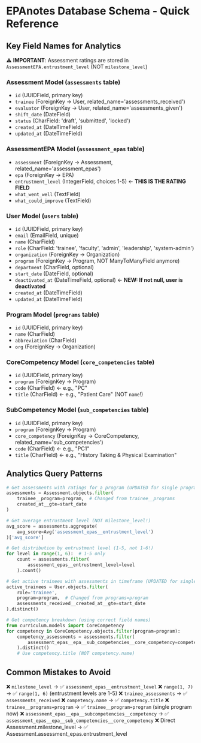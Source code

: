 # EPAnotes Database Schema - Quick Reference

## Key Field Names for Analytics

⚠️ **IMPORTANT**: Assessment ratings are stored in `AssessmentEPA.entrustment_level` (NOT `milestone_level`)

### Assessment Model (`assessments` table)
- `id` (UUIDField, primary key)
- `trainee` (ForeignKey → User, related_name='assessments_received')
- `evaluator` (ForeignKey → User, related_name='assessments_given') 
- `shift_date` (DateField)
- `status` (CharField: 'draft', 'submitted', 'locked')
- `created_at` (DateTimeField)
- `updated_at` (DateTimeField)

### AssessmentEPA Model (`assessment_epas` table)
- `assessment` (ForeignKey → Assessment, related_name='assessment_epas')
- `epa` (ForeignKey → EPA)
- `entrustment_level` (IntegerField, choices 1-5) ← **THIS IS THE RATING FIELD**
- `what_went_well` (TextField)
- `what_could_improve` (TextField)

### User Model (`users` table)
- `id` (UUIDField, primary key)
- `email` (EmailField, unique)
- `name` (CharField)
- `role` (CharField: 'trainee', 'faculty', 'admin', 'leadership', 'system-admin')
- `organization` (ForeignKey → Organization)
- `program` (ForeignKey → Program, NOT ManyToManyField anymore)
- `department` (CharField, optional)
- `start_date` (DateField, optional)
- `deactivated_at` (DateTimeField, optional) ← **NEW: If not null, user is deactivated**
- `created_at` (DateTimeField)
- `updated_at` (DateTimeField)

### Program Model (`programs` table)
- `id` (UUIDField, primary key)
- `name` (CharField)
- `abbreviation` (CharField)
- `org` (ForeignKey → Organization)

### CoreCompetency Model (`core_competencies` table)
- `id` (UUIDField, primary key)
- `program` (ForeignKey → Program)
- `code` (CharField) ← e.g., "PC"
- `title` (CharField) ← e.g., "Patient Care" (NOT `name`!)

### SubCompetency Model (`sub_competencies` table)  
- `id` (UUIDField, primary key)
- `program` (ForeignKey → Program)
- `core_competency` (ForeignKey → CoreCompetency, related_name='sub_competencies')
- `code` (CharField) ← e.g., "PC1"
- `title` (CharField) ← e.g., "History Taking & Physical Examination"

## Analytics Query Patterns

```python
# Get assessments with ratings for a program (UPDATED for single program)
assessments = Assessment.objects.filter(
    trainee__program=program,  # Changed from trainee__programs
    created_at__gte=start_date
)

# Get average entrustment level (NOT milestone_level!)
avg_score = assessments.aggregate(
    avg_score=Avg('assessment_epas__entrustment_level')
)['avg_score']

# Get distribution by entrustment level (1-5, not 1-6!)
for level in range(1, 6):  # 1-5 only
    count = assessments.filter(
        assessment_epas__entrustment_level=level
    ).count()

# Get active trainees with assessments in timeframe (UPDATED for single program)
active_trainees = User.objects.filter(
    role='trainee',
    program=program,  # Changed from programs=program
    assessments_received__created_at__gte=start_date
).distinct()

# Get competency breakdown (using correct field names)
from curriculum.models import CoreCompetency
for competency in CoreCompetency.objects.filter(program=program):
    competency_assessments = assessments.filter(
        assessment_epas__epa__sub_competencies__core_competency=competency
    ).distinct()
    # Use competency.title (NOT competency.name)
```

## Common Mistakes to Avoid

❌ `milestone_level` → ✅ `assessment_epas__entrustment_level`
❌ `range(1, 7)` → ✅ `range(1, 6)` (entrustment levels are 1-5)
❌ `trainee_assessments` → ✅ `assessments_received`
❌ `competency.name` → ✅ `competency.title`
❌ `trainee__programs=program` → ✅ `trainee__program=program` (single program now)
❌ `assessment_epas__epa__subcompetencies__competency` → ✅ `assessment_epas__epa__sub_competencies__core_competency`
❌ Direct Assessment.milestone_level → ✅ Assessment.assessment_epas.entrustment_level
